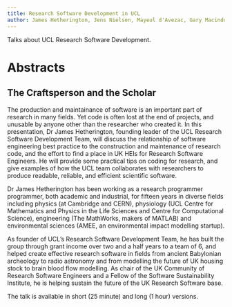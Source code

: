 ```yaml
---
title: Research Software Development in UCL 
author: James Hetherington, Jens Nielsen, Mayeul d'Avezac, Gary Macindoe, Raquel Alegre, and Sinan Shi
---
```


Talks about UCL Research Software Development.

Abstracts
=========

The Craftsperson and the Scholar
--------------------------------

The production and maintainance of software is an important part of
research in many fields. Yet code is often lost at the end of projects,
and unusable by anyone other than the researcher who created it.
In this presentation, Dr James Hetherington, founding leader of the
UCL Research Software Development Team, will discuss the relationship
of software engineering best practice to the construction and
maintenance of research code, and the effort to find a place in UK HEIs
for Research Software Engineers. He will provide some practical tips on
coding for research, and give
examples of how the UCL team collaborates with researchers to produce
readable, reliable, and efficient scientific software.

Dr James Hetherington has been working as a research programmer
programmer, both academic and industrial, for fifteen years
in diverse fields including physics (at Cambridge and CERN),
physiology (UCL Centre for Mathematics and Physics in the Life Sciences and 
Centre for Computational Science), engineering 
(The MathWorks, makers of MATLAB) and environmental sciences 
(AMEE, an environmental impact modelling startup). 

As founder of UCL’s Research Software Development Team,
he has built the group through grant income over two and a half years 
to a team of 6, and helped create effective research software in fields from ancient
Babylonian archeology to radio astronomy and from modelling the future
of UK housing stock to brain blood flow modelling. As chair of the UK
Community of Research Software Engineers and a Fellow of the
Software Sustainability Institute, he is helping sustain the future of
the UK Research Software base.

The talk is available in short (25 minute) and long (1 hour) versions.
